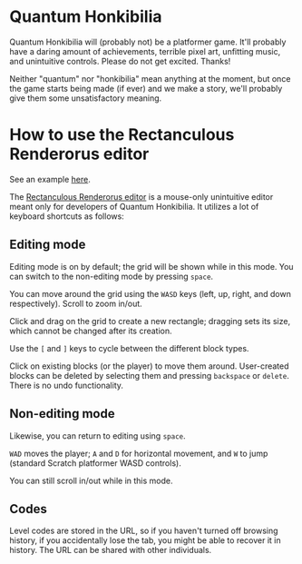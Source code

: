 # Quantum Honkibilia

Quantum Honkibilia will (probably not) be a platformer game. It'll probably have a daring amount of achievements, terrible pixel art, unfitting music, and unintuitive controls. Please do not get excited. Thanks!

Neither "quantum" nor "honkibilia" mean anything at the moment, but once the game starts being made (if ever) and we make a story, we'll probably give them some unsatisfactory meaning.

# How to use the Rectanculous Renderorus editor

See an example [here](https://orbiit.github.io/quantum-honkibilia/rectanculous-renderorus.html#0.0.10.10.start!-20.10.70.10.0!50.20.70.10.1!120.10.50.10.0!-30.10.10.10.0!-30.-70.10.80.0!-30.-80.10.10.0!-20.-80.190.10.0!170.-80.10.10.0!170.-70.10.80.0!170.10.10.10.0!60.-70.50.20.1!70.-50.30.20.1!80.-30.10.10.1!110.-60.10.10.0).

The [Rectanculous Renderorus editor](https://orbiit.github.io/quantum-honkibilia/rectanculous-renderorus.html) is a mouse-only unintuitive editor meant only for developers of Quantum Honkibilia. It utilizes a lot of keyboard shortcuts as follows:

## Editing mode

Editing mode is on by default; the grid will be shown while in this mode. You can switch to the non-editing mode by pressing `space`.

You can move around the grid using the `WASD` keys (left, up, right, and down respectively). Scroll to zoom in/out.

Click and drag on the grid to create a new rectangle; dragging sets its size, which cannot be changed after its creation.

Use the `[` and `]` keys to cycle between the different block types.

Click on existing blocks (or the player) to move them around. User-created blocks can be deleted by selecting them and pressing `backspace` or `delete`. There is no undo functionality.

## Non-editing mode

Likewise, you can return to editing using `space`.

`WAD` moves the player; `A` and `D` for horizontal movement, and `W` to jump (standard Scratch platformer WASD controls).

You can still scroll in/out while in this mode.

## Codes

Level codes are stored in the URL, so if you haven't turned off browsing history, if you accidentally lose the tab, you might be able to recover it in history. The URL can be shared with other individuals.
